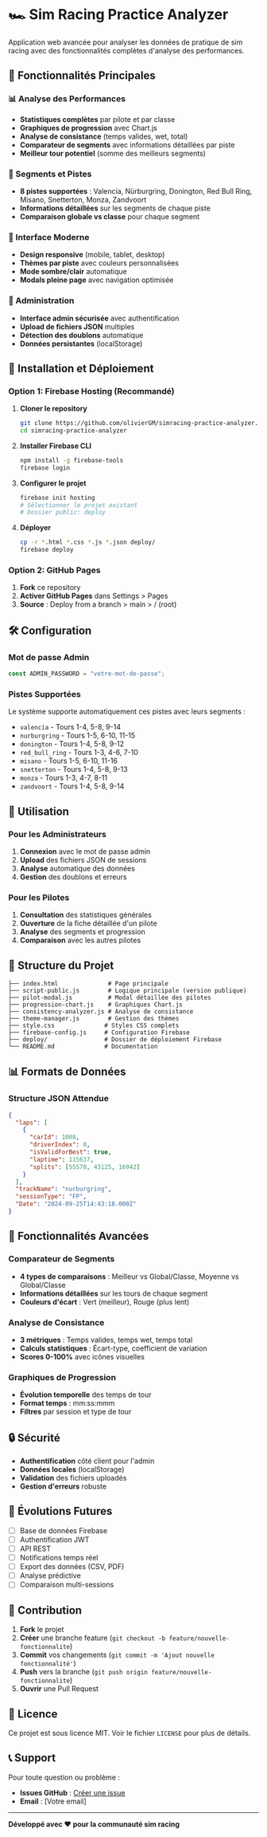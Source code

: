 # 🏎️ Sim Racing Practice Analyzer

Application web avancée pour analyser les données de pratique de sim racing avec des fonctionnalités complètes d'analyse des performances.

## 🌟 Fonctionnalités Principales

### 📊 Analyse des Performances
- **Statistiques complètes** par pilote et par classe
- **Graphiques de progression** avec Chart.js
- **Analyse de consistance** (temps valides, wet, total)
- **Comparateur de segments** avec informations détaillées par piste
- **Meilleur tour potentiel** (somme des meilleurs segments)

### 🏁 Segments et Pistes
- **8 pistes supportées** : Valencia, Nürburgring, Donington, Red Bull Ring, Misano, Snetterton, Monza, Zandvoort
- **Informations détaillées** sur les segments de chaque piste
- **Comparaison globale vs classe** pour chaque segment

### 🎨 Interface Moderne
- **Design responsive** (mobile, tablet, desktop)
- **Thèmes par piste** avec couleurs personnalisées
- **Mode sombre/clair** automatique
- **Modals pleine page** avec navigation optimisée

### 🔐 Administration
- **Interface admin sécurisée** avec authentification
- **Upload de fichiers JSON** multiples
- **Détection des doublons** automatique
- **Données persistantes** (localStorage)

## 🚀 Installation et Déploiement

### Option 1: Firebase Hosting (Recommandé)

1. **Cloner le repository**
   ```bash
   git clone https://github.com/olivierGM/simracing-practice-analyzer.git
   cd simracing-practice-analyzer
   ```

2. **Installer Firebase CLI**
   ```bash
   npm install -g firebase-tools
   firebase login
   ```

3. **Configurer le projet**
   ```bash
   firebase init hosting
   # Sélectionner le projet existant
   # Dossier public: deploy
   ```

4. **Déployer**
   ```bash
   cp -r *.html *.css *.js *.json deploy/
   firebase deploy
   ```

### Option 2: GitHub Pages

1. **Fork** ce repository
2. **Activer GitHub Pages** dans Settings > Pages
3. **Source** : Deploy from a branch > main > / (root)

## 🛠️ Configuration

### Mot de passe Admin
```javascript
const ADMIN_PASSWORD = "votre-mot-de-passe";
```

### Pistes Supportées
Le système supporte automatiquement ces pistes avec leurs segments :
- `valencia` - Tours 1-4, 5-8, 9-14
- `nurburgring` - Tours 1-5, 6-10, 11-15
- `donington` - Tours 1-4, 5-8, 9-12
- `red_bull_ring` - Tours 1-3, 4-6, 7-10
- `misano` - Tours 1-5, 6-10, 11-16
- `snetterton` - Tours 1-4, 5-8, 9-13
- `monza` - Tours 1-3, 4-7, 8-11
- `zandvoort` - Tours 1-4, 5-8, 9-14

## 📱 Utilisation

### Pour les Administrateurs
1. **Connexion** avec le mot de passe admin
2. **Upload** des fichiers JSON de sessions
3. **Analyse** automatique des données
4. **Gestion** des doublons et erreurs

### Pour les Pilotes
1. **Consultation** des statistiques générales
2. **Ouverture** de la fiche détaillée d'un pilote
3. **Analyse** des segments et progression
4. **Comparaison** avec les autres pilotes

## 🔧 Structure du Projet

```
├── index.html              # Page principale
├── script-public.js        # Logique principale (version publique)
├── pilot-modal.js          # Modal détaillée des pilotes
├── progression-chart.js    # Graphiques Chart.js
├── consistency-analyzer.js # Analyse de consistance
├── theme-manager.js        # Gestion des thèmes
├── style.css              # Styles CSS complets
├── firebase-config.js     # Configuration Firebase
├── deploy/                # Dossier de déploiement Firebase
└── README.md              # Documentation
```

## 📊 Formats de Données

### Structure JSON Attendue
```json
{
  "laps": [
    {
      "carId": 1008,
      "driverIndex": 0,
      "isValidForBest": true,
      "laptime": 115637,
      "splits": [55570, 43125, 16942]
    }
  ],
  "trackName": "nurburgring",
  "sessionType": "FP",
  "Date": "2024-09-25T14:43:18.000Z"
}
```

## 🎯 Fonctionnalités Avancées

### Comparateur de Segments
- **4 types de comparaisons** : Meilleur vs Global/Classe, Moyenne vs Global/Classe
- **Informations détaillées** sur les tours de chaque segment
- **Couleurs d'écart** : Vert (meilleur), Rouge (plus lent)

### Analyse de Consistance
- **3 métriques** : Temps valides, temps wet, temps total
- **Calculs statistiques** : Écart-type, coefficient de variation
- **Scores 0-100%** avec icônes visuelles

### Graphiques de Progression
- **Évolution temporelle** des temps de tour
- **Format temps** : mm:ss:mmm
- **Filtres** par session et type de tour

## 🔒 Sécurité

- **Authentification** côté client pour l'admin
- **Données locales** (localStorage)
- **Validation** des fichiers uploadés
- **Gestion d'erreurs** robuste

## 🚀 Évolutions Futures

- [ ] Base de données Firebase
- [ ] Authentification JWT
- [ ] API REST
- [ ] Notifications temps réel
- [ ] Export des données (CSV, PDF)
- [ ] Analyse prédictive
- [ ] Comparaison multi-sessions

## 🤝 Contribution

1. **Fork** le projet
2. **Créer** une branche feature (`git checkout -b feature/nouvelle-fonctionnalite`)
3. **Commit** vos changements (`git commit -m 'Ajout nouvelle fonctionnalité'`)
4. **Push** vers la branche (`git push origin feature/nouvelle-fonctionnalite`)
5. **Ouvrir** une Pull Request

## 📄 Licence

Ce projet est sous licence MIT. Voir le fichier `LICENSE` pour plus de détails.

## 📞 Support

Pour toute question ou problème :
- **Issues GitHub** : [Créer une issue](https://github.com/olivierGM/simracing-practice-analyzer/issues)
- **Email** : [Votre email]

---

**Développé avec ❤️ pour la communauté sim racing**